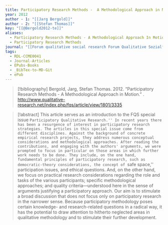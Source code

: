 ```yaml
---
title: Participatory Research Methods -  A Methodological Approach in Motion
year: 2012
author - 1: "[[Jarg Bergold]]"
author - 2: "[[Stefan Thomas]]"
key: "[[@Bergold2012-te]]"
aliases:
  - Participatory Research Methods - A Methodological Approach In Motion
  - Participatory Research Methods
journal: "[[Forum qualitative social research Forum Qualitative Sozialforschung]]"
tags:
  - RDL-CCME0041
  - Journal-Articles
  - EPubs-Books
  - _BibTex-to-MD-Git
  - ePub
---
```


> [!bibliography]
> Bergold, Jarg, Stefan Thomas. 2012. “Participatory Research Methods -  A Methodological Approach in Motion.” . http://www.qualitative-research.net/index.php/fqs/article/view/1801/3335

> [!abstract]
> This article serves as an introduction to the FQS special issue ``Participatory Qualitative Research.'' In recent years there has been a resurgence of interest in participatory research strategies. The articles in this special issue come from different disciplines. Against the background of concrete empirical research projects, they address numerous conceptual considerations and methodological approaches. After reading the contributions, and engaging with the authors' arguments, we were prompted to focus in particular on those areas in which further work needs to be done. They include, on the one hand, fundamental principles of participatory research, such as democratic-theory considerations, the concept of ``safe space,'' participation issues, and ethical questions. And, on the other hand, we focus on practical research considerations regarding the role and tasks of the various participants; specific methodological approaches; and quality criteria—understood here in the sense of arguments justifying a participatory approach. Our aim is to stimulate a broad discussion that does not focus only on participatory research in the narrower sense. Because participatory methodology poses certain knowledge- and research-related questions in a radical way, it has the potential to draw attention to hitherto neglected areas in qualitative methodology and to stimulate their further development.